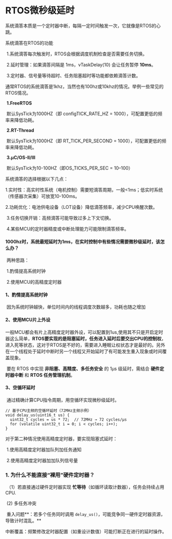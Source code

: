 # RTOS微秒级延时

系统滴答本质是一个定时器中断，每隔一定时间触发一次，它就像是RTOS的心跳。

系统滴答在RTOS的功能

​	1.系统滴答每次触发时，RTOS会根据调度机制检查是否需要任务切换。

​	2.延时管理：如果滴答间隔是 1ms，vTaskDelay(10) 会让任务暂停 **10ms**。

​	3.定时器、信号量等待超时、任务阻塞超时等功能都依赖滴答计数。

通常RTOS的系统滴答是1khz，当然也有100hz或10khz的情况。举例一些常见的RTOS情况。

​	**1.FreeRTOS**

​	默认SysTick为1000HZ（即 configTICK_RATE_HZ = 1000），可配置更低的频率来降低功耗。

​	**2.RT-Thread**

​	默认SysTick为1000HZ（即 RT_TICK_PER_SECOND = 1000），可配置更低的频率来降低功耗。

​	**3.μC/OS-II/III**

​	默认SysTick为10-100HZ（即OS_TICKS_PER_SEC = 10–100）

系统滴答的选择根据以下几点：

​	1.实时性：高实时性系统（电机控制）需要短滴答周期，一般<1ms；低实时系统（传感器次采集）可放宽10-100ms。

​	2.功耗优化：电池供电设备（LOT设备）降低滴答频率，减少CPU唤醒次数。

​	3.任务切换开销：高频滴答可能导致过多上下文切换。

​	4.某些MCU的定时器精度或中断处理能力可能限制滴答频率。



#### 1000hz时，系统最短延时为1ms，在实时控制中有些情况需要微秒级延时，该怎么办？

​	两种思路：

​	1.酌情提高系统时钟

​	2.使用MCU的高精度定时器

#### 1、酌情提高系统时钟

​	因为系统时钟越快，单位时间内的线程调度次数越多，功耗也随之增加

#### 2、使用MCU片上外设

​	一般MCU都会有片上高精度定时器外设，可以配置到1us,使用其不只是开启定时器这么简单，**RTOS要实现的是阻塞延时，任务进入延时后要交出CPU的控制权**，进入死等状态，这对于RTOS是不好的，需要进入睡眠让权状态才是最好的。另外在一个线程处于延时中断时另一个线程又开始延时了有可能发生重入现象或时间覆盖现象。

​	要在 RTOS 中实现 **非阻塞、高精度、多任务安全** 的 1μs 级延时，需结合 **硬件定时器中断** 和 **RTOS 任务管理机制**。

#### 3、空循环延时

​	通过精确计算CPU指令周期，用空循环实现微秒级延时。

```
// 基于CPU主频的空循环延时（72MHz主频示例）
void delay_us(uint16_t us) {
  uint32_t cycles = us * 72;  // 72MHz → 72 cycles/μs
  for (volatile uint32_t i = 0; i < cycles; i++);
}
```

对于第二种情况使用高精度定时器，要实现阻塞式延时：

​	1.使用高精度定时器加队列加任务通知

​	2.使用高精度定时器加加队列信号量

### **1. 为什么不能直接“裸用”硬件定时器？**

​	（1）若直接通过硬件定时器实现 **忙等待**（如循环读取计数器），任务会持续占用 CPU.

​	  (2) 多任务冲突

​		重入问题**：若多个任务同时调用 `delay_us()`，可能竞争同一硬件定时器资源，导致计时混乱。**

​		中断覆盖：频繁修改定时器配置（如重设计数值）可能打断正在进行的延时操作。